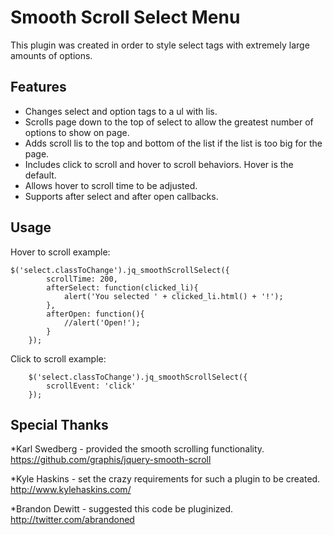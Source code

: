 Smooth Scroll Select Menu
=============
This plugin was created in order to style select tags with extremely large amounts of options.


Features
-------

* Changes select and option tags to a ul with lis.
* Scrolls page down to the top of select to allow the greatest number of options to show on page.
* Adds scroll lis to the top and bottom of the list if the list is too big for the page.
* Includes click to scroll and hover to scroll behaviors. Hover is the default.
* Allows hover to scroll time to be adjusted.
* Supports after select and after open callbacks.

Usage
-------

Hover to scroll example:

    $('select.classToChange').jq_smoothScrollSelect({
			scrollTime: 200,
			afterSelect: function(clicked_li){
				alert('You selected ' + clicked_li.html() + '!');
			},
			afterOpen: function(){
				//alert('Open!');
			}
		});

Click to scroll example:

		$('select.classToChange').jq_smoothScrollSelect({
			scrollEvent: 'click'
		});

Special Thanks
-------

*Karl Swedberg - provided the smooth scrolling functionality.
https://github.com/graphis/jquery-smooth-scroll

*Kyle Haskins - set the crazy requirements for such a plugin to be created.
http://www.kylehaskins.com/

*Brandon Dewitt - suggested this code be pluginized.
http://twitter.com/abrandoned
